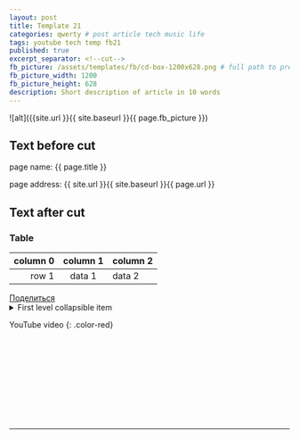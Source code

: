 ```yaml
---
layout: post
title: Template 21
categories: qwerty # post article tech music life
tags: youtube tech temp fb21
published: true
excerpt_separator: <!--cut-->
fb_picture: /assets/templates/fb/cd-box-1200x628.png # full path to preview picture for social media: Facebook (1200x628px or 476x249px)
fb_picture_width: 1200
fb_picture_height: 628
description: Short description of article in 10 words
---
```


![alt]({{site.url }}{{ site.baseurl }}{{ page.fb_picture }})

## Text before cut

page name: {{ page.title }}

page address: {{ site.url }}{{ site.baseurl }}{{ page.url }}

<!--cut-->

## Text after cut


### Table

| column 0 | column 1 | column 2 |
| -------: | :------: | :------- |
|    row 1 |  data 1  | data 2   |

  <div class="fb-share-button" data-href="{{site.url}}{{ site.baseurl }}{{ page.url }}" data-layout="button_count"
    data-size="small"><a target="_blank"
      href="https://www.facebook.com/sharer/sharer.php?u={{site.url}}{{ site.baseurl }}{{ page.url }}&amp;src=sdkpreparse"
      class="fb-xfbml-parse-ignore">Поделиться</a></div>

<details>
<summary markdown="span">First level collapsible item</summary>
**Lorem ipsum dolor sit amet...**
</details>

YouTube video
{: .color-red}


<svg style="width: 100px; fill: red;">
    <use xmlns:xlink="http://www.w3.org/1999/xlink" xlink:href="{{ site.baseurl }}/assets/youtube_icon.svg#youtube">
    </use>
</svg>

---

<style>
.color-red {
  color: red;
}
.color-green {
  color: red;
}
.color-blue {
  color: blue;
}

.aligned-right {
    text-align: right;
}
.aligned-left {
    text-align: left;
}
.aligned-center {
    text-align: center;
}
</style>
